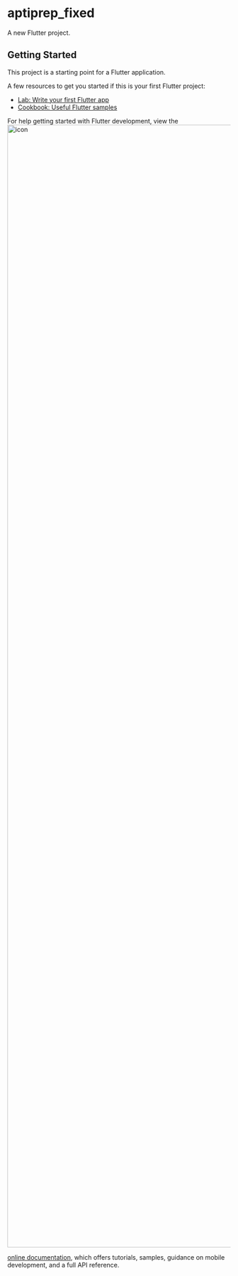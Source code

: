 # aptiprep_fixed

A new Flutter project.

## Getting Started

This project is a starting point for a Flutter application.

A few resources to get you started if this is your first Flutter project:

- [Lab: Write your first Flutter app](https://docs.flutter.dev/get-started/codelab)
- [Cookbook: Useful Flutter samples](https://docs.flutter.dev/cookbook)

For help getting started with Flutter development, view the<img width="1198" height="2531" alt="icon" src="https://github.com/user-attachments/assets/42d7efba-66c7-4949-a7a8-1cdcf95fcec0" />

[online documentation](https://docs.flutter.dev/), which offers tutorials,
samples, guidance on mobile development, and a full API reference.
